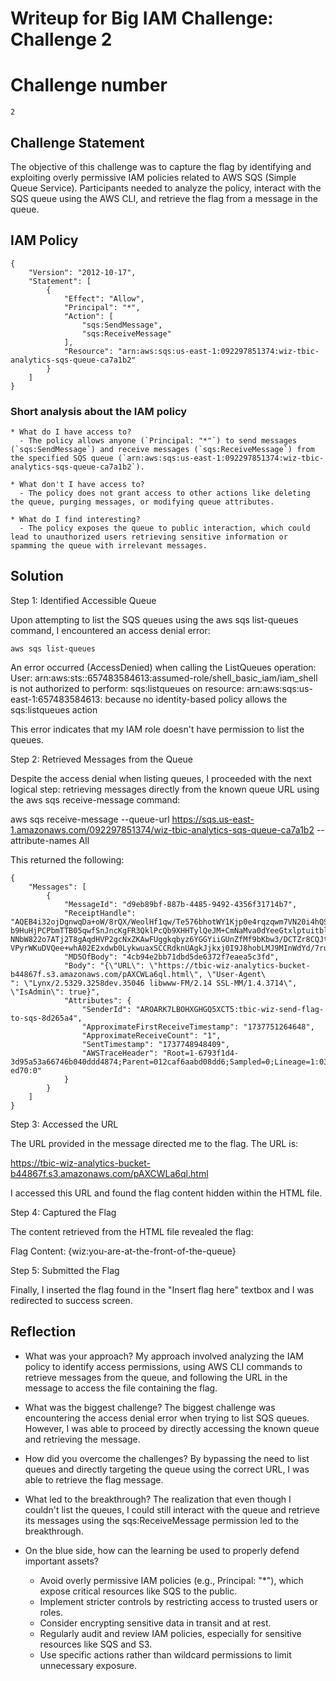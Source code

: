 # Writeup for Big IAM Challenge: Challenge 2

# Challenge number

    2

## Challenge Statement

The objective of this challenge was to capture the flag by identifying and exploiting overly permissive IAM policies related to AWS SQS (Simple Queue Service). Participants needed to analyze the policy, interact with the SQS queue using the AWS CLI, and retrieve the flag from a message in the queue.

## IAM Policy

```
{
    "Version": "2012-10-17",
    "Statement": [
        {
            "Effect": "Allow",
            "Principal": "*",
            "Action": [
                "sqs:SendMessage",
                "sqs:ReceiveMessage"
            ],
            "Resource": "arn:aws:sqs:us-east-1:092297851374:wiz-tbic-analytics-sqs-queue-ca7a1b2"
        }
    ]
}
```

### Short analysis about the IAM policy

```
* What do I have access to?
  - The policy allows anyone (`Principal: "*"`) to send messages (`sqs:SendMessage`) and receive messages (`sqs:ReceiveMessage`) from the specified SQS queue (`arn:aws:sqs:us-east-1:092297851374:wiz-tbic-analytics-sqs-queue-ca7a1b2`).

* What don't I have access to?
  - The policy does not grant access to other actions like deleting the queue, purging messages, or modifying queue attributes.

* What do I find interesting?
  - The policy exposes the queue to public interaction, which could lead to unauthorized users retrieving sensitive information or spamming the queue with irrelevant messages.
```

## Solution

Step 1: Identified Accessible Queue

Upon attempting to list the SQS queues using the aws sqs list-queues command, I encountered an access denial error:

    aws sqs list-queues

An error occurred (AccessDenied) when calling the ListQueues operation: User: arn:aws:sts::657483584613:assumed-role/shell_basic_iam/iam_shell is not authorized to perform: sqs:listqueues on resource: arn:aws:sqs:us-east-1:657483584613: because no identity-based policy allows the sqs:listqueues action

This error indicates that my IAM role doesn't have permission to list the queues.

Step 2: Retrieved Messages from the Queue

Despite the access denial when listing queues, I proceeded with the next logical step: retrieving messages directly from the known queue URL using the aws sqs receive-message command:

aws sqs receive-message --queue-url https://sqs.us-east-1.amazonaws.com/092297851374/wiz-tbic-analytics-sqs-queue-ca7a1b2 --attribute-names All

This returned the following:

```
{
    "Messages": [
        {
            "MessageId": "d9eb89bf-887b-4485-9492-4356f31714b7",
            "ReceiptHandle": "AQEB4i32ojDgnwqDa+oW/8rQX/WeolHf1qw/Te576bhotWY1Kjp0e4rqzqwm7VN20i4hQSB68QSsrulYVXbjLxquUbBALS
b9HuHjPCPbmTTB05qwfSnJncKgFR3QklPcQb9XHHTylQeJM+CmNaMva0dYeeGtxlptuitbls87MIKMKbEbGDyhD19ghrNIXidD+cJ9aNWFNYQ6qX3xuWLyjFhQow
NNbW822o7ATj2T8gAqdHVP2gcNxZKAwFUggkqbyz6YGGYiiGUnZfMf9bKbw3/DCTZr8CQJtIVuUwIcH77t26Cl2tR7wTJJEOp1XUOYG8BJos+aaRFQsetICkYfbm
VPyrWKuDVQee+whA02E2xdwb0LykwuaxSCCRdknUAgkJjkxj0I9J8hobLMJ9MInWdYd/7ruv9P4oabajVAaSOuuFY=",
            "MD5OfBody": "4cb94e2bb71dbd5de6372f7eaea5c3fd",
            "Body": "{\"URL\": \"https://tbic-wiz-analytics-bucket-b44867f.s3.amazonaws.com/pAXCWLa6ql.html\", \"User-Agent\
": \"Lynx/2.5329.3258dev.35046 libwww-FM/2.14 SSL-MM/1.4.3714\", \"IsAdmin\": true}",
            "Attributes": {
                "SenderId": "AROARK7LBOHXGHGQ5XCT5:tbic-wiz-send-flag-to-sqs-8d265a4",
                "ApproximateFirstReceiveTimestamp": "1737751264648",
                "ApproximateReceiveCount": "1",
                "SentTimestamp": "1737748948409",
                "AWSTraceHeader": "Root=1-6793f1d4-3d95a53a66746b040ddd4874;Parent=012caf6aabd08dd6;Sampled=0;Lineage=1:037b
ed70:0"
            }
        }
    ]
}
```

Step 3: Accessed the URL

The URL provided in the message directed me to the flag. The URL is:

https://tbic-wiz-analytics-bucket-b44867f.s3.amazonaws.com/pAXCWLa6ql.html

I accessed this URL and found the flag content hidden within the HTML file.

Step 4: Captured the Flag

The content retrieved from the HTML file revealed the flag:

Flag Content: {wiz:you-are-at-the-front-of-the-queue}

Step 5: Submitted the Flag

Finally, I inserted the flag found in the "Insert flag here" textbox and I was redirected to success screen.

## Reflection

- What was your approach?
  My approach involved analyzing the IAM policy to identify access permissions, using AWS CLI commands to retrieve messages from the queue, and following the URL in the message to access the file containing the flag.

- What was the biggest challenge?
  The biggest challenge was encountering the access denial error when trying to list SQS queues. However, I was able to proceed by directly accessing the known queue and retrieving the message.

- How did you overcome the challenges?
  By bypassing the need to list queues and directly targeting the queue using the correct URL, I was able to retrieve the flag message.

- What led to the breakthrough?
  The realization that even though I couldn't list the queues, I could still interact with the queue and retrieve its messages using the sqs:ReceiveMessage permission led to the breakthrough.

- On the blue side, how can the learning be used to properly defend important assets?

  - Avoid overly permissive IAM policies (e.g., Principal: "\*"), which expose critical resources like SQS to the public.
  - Implement stricter controls by restricting access to trusted users or roles.
  - Consider encrypting sensitive data in transit and at rest.
  - Regularly audit and review IAM policies, especially for sensitive resources like SQS and S3.
  - Use specific actions rather than wildcard permissions to limit unnecessary exposure.
